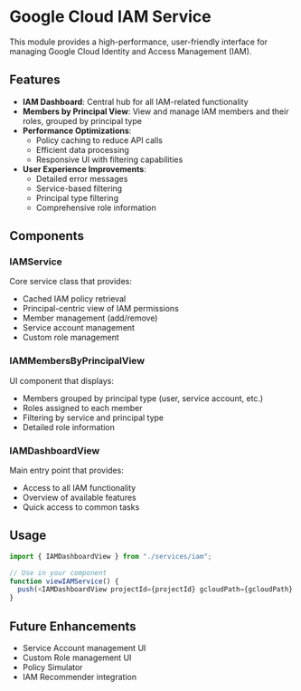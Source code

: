 # Google Cloud IAM Service

This module provides a high-performance, user-friendly interface for managing Google Cloud Identity and Access Management (IAM).

## Features

- **IAM Dashboard**: Central hub for all IAM-related functionality
- **Members by Principal View**: View and manage IAM members and their roles, grouped by principal type
- **Performance Optimizations**:
  - Policy caching to reduce API calls
  - Efficient data processing
  - Responsive UI with filtering capabilities
- **User Experience Improvements**:
  - Detailed error messages
  - Service-based filtering
  - Principal type filtering
  - Comprehensive role information

## Components

### IAMService

Core service class that provides:
- Cached IAM policy retrieval
- Principal-centric view of IAM permissions
- Member management (add/remove)
- Service account management
- Custom role management

### IAMMembersByPrincipalView

UI component that displays:
- Members grouped by principal type (user, service account, etc.)
- Roles assigned to each member
- Filtering by service and principal type
- Detailed role information

### IAMDashboardView

Main entry point that provides:
- Access to all IAM functionality
- Overview of available features
- Quick access to common tasks

## Usage

```typescript
import { IAMDashboardView } from "./services/iam";

// Use in your component
function viewIAMService() {
  push(<IAMDashboardView projectId={projectId} gcloudPath={gcloudPath} />);
}
```

## Future Enhancements

- Service Account management UI
- Custom Role management UI
- Policy Simulator
- IAM Recommender integration 